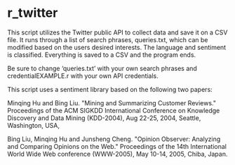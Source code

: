 # r_twitter
This script utilizes the Twitter public API to collect data and save it on a CSV file. 
It runs through a list of search phrases, queries.txt, which can be modified based on the users desired interests. 
The language and sentiment is classified. Everything is saved to a CSV and the program ends.


Be sure to change ‘queries.txt’ with your own search phrases and credentialEXAMPLE.r with your own API credentials.

This script uses a sentiment library based on the following two papers:

   Minqing Hu and Bing Liu. "Mining and Summarizing Customer Reviews." 
       Proceedings of the ACM SIGKDD International Conference on Knowledge 
       Discovery and Data Mining (KDD-2004), Aug 22-25, 2004, Seattle, 
       Washington, USA, 


   Bing Liu, Minqing Hu and Junsheng Cheng. "Opinion Observer: Analyzing 
       and Comparing Opinions on the Web." Proceedings of the 14th 
       International World Wide Web conference (WWW-2005), May 10-14, 
       2005, Chiba, Japan.
